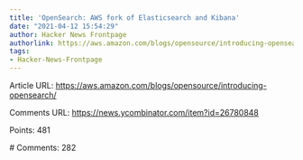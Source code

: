 ```yaml
---
title: 'OpenSearch: AWS fork of Elasticsearch and Kibana'
date: "2021-04-12 15:54:29"
author: Hacker News Frontpage
authorlink: https://aws.amazon.com/blogs/opensource/introducing-opensearch/
tags:
- Hacker-News-Frontpage
---
```


<p>Article URL: <a href="https://aws.amazon.com/blogs/opensource/introducing-opensearch/">https://aws.amazon.com/blogs/opensource/introducing-opensearch/</a></p>
<p>Comments URL: <a href="https://news.ycombinator.com/item?id=26780848">https://news.ycombinator.com/item?id=26780848</a></p>
<p>Points: 481</p>
<p># Comments: 282</p>

